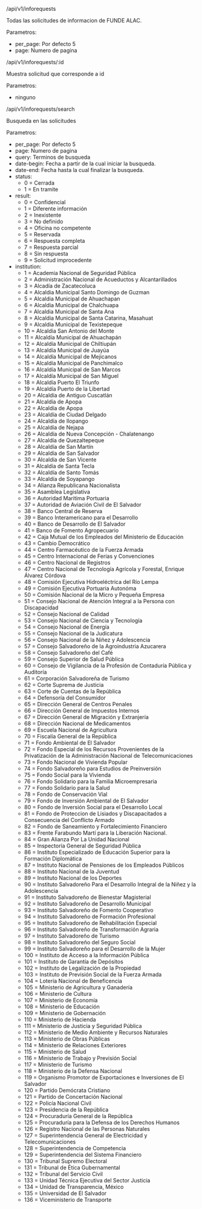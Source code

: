 
/api/v1/inforequests

Todas las solicitudes de informacion de FUNDE ALAC.

Parametros:
  - per_page: Por defecto 5
  - page: Numero de pagina

/api/v1/inforequests/:id

Muestra solicitud que corresponde a id

Parametros:
  - ninguno

/api/v1/inforequests/search

Busqueda en las solicitudes

Parametros:
  - per_page: Por defecto 5
  - page: Numero de pagina
  - query: Terminos de busqueda
  - date-begin: Fecha a partir de la cual iniciar la busqueda.
  - date-end: Fecha hasta la cual finalizar la busqueda.
  - status:
      - 0 = Cerrada
      - 1 = En tramite
  - result:
    - 0 = Confidencial
    - 1 = Diferente información
    - 2 = Inexistente
    - 3 = No definido
    - 4 = Oficina no competente
    - 5 = Reservada
    - 6 = Respuesta completa
    - 7 = Respuesta parcial
    - 8 = Sin respuesta
    - 9 = Solicitud improcedente
  - institution:
    - 1 = Academia Nacional de Seguridad Pública
    - 2 = Administración Nacional de Acueductos y Alcantarillados
    - 3 = Alcadía de Zacatecoluca
    - 4 = Alcaldia Municipal Santo Domingo de Guzman
    - 5 = Alcaldia Municipal de Ahuachapan
    - 6 = Alcaldia Municipal de Chalchuapa
    - 7 = Alcaldia Municipal de Santa Ana
    - 8 = Alcaldia Municipal de Santa Catarina, Masahuat
    - 9 = Alcaldia Municipal de Texistepeque
    - 10 = Alcaldia San Antonio del Monte
    - 11 = Alcaldía Municipal de Ahuachapán
    - 12 = Alcaldía Municipal de Chiltiupán
    - 13 = Alcaldía Municipal de Juayúa
    - 14 = Alcaldía Municipal de Mejicanos
    - 15 = Alcaldía Municipal de Panchimalco
    - 16 = Alcaldía Municipal de San Marcos
    - 17 = Alcaldía Municipal de San Miguel
    - 18 = Alcaldía Puerto El Triunfo
    - 19 = Alcaldía Puerto de la Libertad
    - 20 = Alcaldía de Antiguo Cuscatlán
    - 21 = Alcaldía de Apopa
    - 22 = Alcaldía de Apopa
    - 23 = Alcaldía de Ciudad Delgado
    - 24 = Alcaldía de Ilopango
    - 25 = Alcaldía de Nejapa
    - 26 = Alcaldía de Nueva Concepción - Chalatenango
    - 27 = Alcaldía de Quezaltepeque
    - 28 = Alcaldía de San Martín
    - 29 = Alcaldía de San Salvador
    - 30 = Alcaldía de San Vicente
    - 31 = Alcaldía de Santa Tecla
    - 32 = Alcaldía de Santo Tomás
    - 33 = Alcaldía de Soyapango
    - 34 = Alianza Republicana Nacionalista
    - 35 = Asamblea Legislativa
    - 36 = Autoridad Maritima Portuaria
    - 37 = Autoridad de Aviación Civil de El Salvador
    - 38 = Banco Central de Reserva
    - 39 = Banco Interamericano para el Desarrollo
    - 40 = Banco de Desarrollo de El Salvador
    - 41 = Banco de Fomento Agropecuario
    - 42 = Caja Mutual de los Empleados del Ministerio de Educación
    - 43 = Cambio Democrático
    - 44 = Centro Farmacéutico de la Fuerza Armada
    - 45 = Centro Internacional de Ferias y Convenciones
    - 46 = Centro Nacional de Registros
    - 47 = Centro Nacional de Tecnología Agrícola y Forestal, Enrique Álvarez Córdova
    - 48 = Comisión Ejecutiva Hidroeléctrica del Río Lempa
    - 49 = Comisión Ejecutiva Portuaria Autonóma
    - 50 = Comisión Nacional de la Micro y Pequeña Empresa
    - 51 = Consejo Nacional de Atención Integral a la Persona con Discapacidad
    - 52 = Consejo Nacional de Calidad
    - 53 = Consejo Nacional de Ciencia y Tecnología
    - 54 = Consejo Nacional de Energía
    - 55 = Consejo Nacional de la Judicatura
    - 56 = Consejo Nacional de la Niñez y Adolescencia
    - 57 = Consejo Salvadoreño de la Agroindustria Azucarera
    - 58 = Consejo Salvadoreño del Café
    - 59 = Consejo Superior de Salud Pública
    - 60 = Consejo de Vigilancia de la Profesión de Contaduría Pública y Auditoría
    - 61 = Corporación Salvadoreña de Turismo
    - 62 = Corte Suprema de Justicia
    - 63 = Corte de Cuentas de la República
    - 64 = Defensoría del Consumidor
    - 65 = Dirección General de Centros Penales
    - 66 = Dirección General de Impuestos Internos
    - 67 = Dirección General de Migración y Extranjería
    - 68 = Dirección Nacional de Medicamentos
    - 69 = Escuela Nacional de Agricultura
    - 70 = Fiscalía General de la República
    - 71 = Fondo Ambiental de El Salvador
    - 72 = Fondo Especial de los Recursos Provenientes de la Privatización de la Administración Nacional de Telecomunicaciones
    - 73 = Fondo Nacional de Vivienda Popular
    - 74 = Fondo Salvadoreño para Estudios de Preinversión
    - 75 = Fondo Social para la Vivienda
    - 76 = Fondo Solidario para la Familia Microempresaria
    - 77 = Fondo Solidario para la Salud
    - 78 = Fondo de Conservación Víal
    - 79 = Fondo de Inversión Ambiental de El Salvador
    - 80 = Fondo de Inversión Social para el Desarrollo Local
    - 81 = Fondo de Proteccion de Lisiados y Discapacitados a Consecuencia del Conflicto Armado
    - 82 = Fondo de Saneamiento y Fortalecimiento Financiero
    - 83 = Frente Farabundo Martí para la Liberación Nacional.
    - 84 = Gran Alianza Por La Unidad Nacional
    - 85 = Inspectoría General de Seguridad Pública
    - 86 = Instituto Especializado de Educación Superior para la Formación Diplomática
    - 87 = Instituto Nacional de Pensiones de los Empleados Públicos
    - 88 = Instituto Nacional de la Juventud
    - 89 = Instituto Nacional de los Deportes
    - 90 = Instituto Salvadoreño Para el Desarrollo Integral de la Niñez y la Adolescencia
    - 91 = Instituto Salvadoreño de Bienestar Magisterial
    - 92 = Instituto Salvadoreño de Desarrollo Municipal
    - 93 = Instituto Salvadoreño de Fomento Cooperativo
    - 94 = Instituto Salvadoreño de Formación Profesional
    - 95 = Instituto Salvadoreño de Rehabilitación Especial
    - 96 = Instituto Salvadoreño de Transformación Agraria
    - 97 = Instituto Salvadoreño de Turismo
    - 98 = Instituto Salvadoreño del Seguro Social
    - 99 = Instituto Salvadoreño para el Desarrollo de la Mujer
    - 100 = Instituto de Acceso a la Información Pública
    - 101 = Instituto de Garantía de Depósitos
    - 102 = Instituto de Legalización de la Propiedad
    - 103 = Instituto de Previsión Social de la Fuerza Armada
    - 104 = Lotería Nacional de Beneficencia
    - 105 = Ministerio de Agricultura y Ganadería
    - 106 = Ministerio de Cultura
    - 107 = Ministerio de Economía
    - 108 = Ministerio de Educación
    - 109 = Ministerio de Gobernación
    - 110 = Ministerio de Hacienda
    - 111 = Ministerio de Justicia y Seguridad Pública
    - 112 = Ministerio de Medio Ambiente y Recursos Naturales
    - 113 = Ministerio de Obras Públicas
    - 114 = Ministerio de Relaciones Exteriores
    - 115 = Ministerio de Salud
    - 116 = Ministerio de Trabajo y Previsión Social
    - 117 = Ministerio de Turismo
    - 118 = Ministerio de la Defensa Nacional
    - 119 = Organismo Promotor de Exportaciones e Inversiones de El Salvador
    - 120 = Partido Demócrata Cristiano
    - 121 = Partido de Concertación Nacional
    - 122 = Policía Nacional Civil
    - 123 = Presidencia de la República
    - 124 = Procuraduría General de la República
    - 125 = Procuraduría para la Defensa de los Derechos Humanos
    - 126 = Registro Nacional de las Personas Naturales
    - 127 = Superintendencia General de Electricidad y Telecomunicaciones
    - 128 = Superintendencia de Competencia
    - 129 = Superintendencia del Sistema Financiero
    - 130 = Tribunal Supremo Electoral
    - 131 = Tribunal de Ética Gubernamental
    - 132 = Tribunal del Servicio Civil
    - 133 = Unidad Técnica Ejecutiva del Sector Justicia
    - 134 = Unidad de Transparencia, México
    - 135 = Universidad de El Salvador
    - 136 = Viceministerio de Transporte
